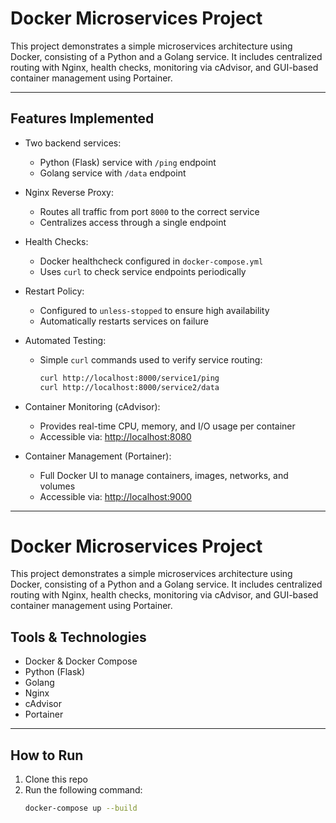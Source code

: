 # Docker Microservices Project

This project demonstrates a simple microservices architecture using Docker, consisting of a Python and a Golang service. It includes centralized routing with Nginx, health checks, monitoring via cAdvisor, and GUI-based container management using Portainer.

---

## Features Implemented

- Two backend services:
  - Python (Flask) service with `/ping` endpoint
  - Golang service with `/data` endpoint

- Nginx Reverse Proxy:
  - Routes all traffic from port `8000` to the correct service
  - Centralizes access through a single endpoint

- Health Checks:
  - Docker healthcheck configured in `docker-compose.yml`
  - Uses `curl` to check service endpoints periodically

- Restart Policy:
  - Configured to `unless-stopped` to ensure high availability
  - Automatically restarts services on failure

- Automated Testing:
  - Simple `curl` commands used to verify service routing:
    ```bash
    curl http://localhost:8000/service1/ping
    curl http://localhost:8000/service2/data
    ```

- Container Monitoring (cAdvisor):
  - Provides real-time CPU, memory, and I/O usage per container
  - Accessible via: [http://localhost:8080](http://localhost:8080)

- Container Management (Portainer):
  - Full Docker UI to manage containers, images, networks, and volumes
  - Accessible via: [http://localhost:9000](http://localhost:9000)

---
# Docker Microservices Project





This project demonstrates a simple microservices architecture using Docker, consisting of a Python and a Golang service. It includes centralized routing with Nginx, health checks, monitoring via cAdvisor, and GUI-based container management using Portainer.

## Tools & Technologies

- Docker & Docker Compose
- Python (Flask)
- Golang
- Nginx
- cAdvisor
- Portainer

---

## How to Run

1. Clone this repo
2. Run the following command:
   ```bash
   docker-compose up --build
